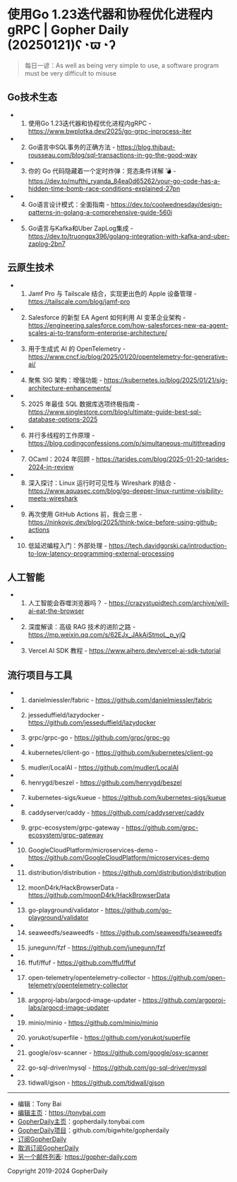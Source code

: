 # 使用Go 1.23迭代器和协程优化进程内gRPC | Gopher Daily (20250121)ʕ◔ϖ◔ʔ

>每日一谚：As well as being very simple to use, a software program must be very difficult to misuse

## Go技术生态


- 1. 使用Go 1.23迭代器和协程优化进程内gRPC - https://www.bwplotka.dev/2025/go-grpc-inprocess-iter

- 2. Go语言中SQL事务的正确方法 - https://blog.thibaut-rousseau.com/blog/sql-transactions-in-go-the-good-way

- 3. 你的 Go 代码隐藏着一个定时炸弹：竞态条件详解 💣 - https://dev.to/mufthi_ryanda_84ea0d65262/your-go-code-has-a-hidden-time-bomb-race-conditions-explained-27pn

- 4. Go语言设计模式：全面指南 - https://dev.to/coolwednesday/design-patterns-in-golang-a-comprehensive-guide-560i

- 5. Go语言与Kafka和Uber ZapLog集成 - https://dev.to/truongpx396/golang-integration-with-kafka-and-uber-zaplog-2bn7


## 云原生技术


- 1. Jamf Pro 与 Tailscale 结合，实现更出色的 Apple 设备管理 - https://tailscale.com/blog/jamf-pro

- 2. Salesforce 的新型 EA Agent 如何利用 AI 变革企业架构 - https://engineering.salesforce.com/how-salesforces-new-ea-agent-scales-ai-to-transform-enterprise-architecture/

- 3. 用于生成式 AI 的 OpenTelemetry - https://www.cncf.io/blog/2025/01/20/opentelemetry-for-generative-ai/

- 4. 聚焦 SIG 架构：增强功能 - https://kubernetes.io/blog/2025/01/21/sig-architecture-enhancements/

- 5. 2025 年最佳 SQL 数据库选项终极指南 - https://www.singlestore.com/blog/ultimate-guide-best-sql-database-options-2025

- 6. 并行多线程的工作原理 - https://blog.codingconfessions.com/p/simultaneous-multithreading

- 7. OCaml：2024 年回顾 - https://tarides.com/blog/2025-01-20-tarides-2024-in-review

- 8. 深入探讨：Linux 运行时可见性与 Wireshark 的结合 - https://www.aquasec.com/blog/go-deeper-linux-runtime-visibility-meets-wireshark

- 9. 再次使用 GitHub Actions 前，我会三思 - https://ninkovic.dev/blog/2025/think-twice-before-using-github-actions

- 10. 低延迟编程入门：外部处理 - https://tech.davidgorski.ca/introduction-to-low-latency-programming-external-processing


## 人工智能


- 1. 人工智能会吞噬浏览器吗？ - https://crazystupidtech.com/archive/will-ai-eat-the-browser

- 2. 深度解读：高级 RAG 技术的进阶之路 - https://mp.weixin.qq.com/s/62EJx_JAkAiStmoL_p_yjQ

- 3. Vercel AI SDK 教程 - https://www.aihero.dev/vercel-ai-sdk-tutorial


## 流行项目与工具


- 1. danielmiessler/fabric - https://github.com/danielmiessler/fabric

- 2. jesseduffield/lazydocker - https://github.com/jesseduffield/lazydocker

- 3. grpc/grpc-go - https://github.com/grpc/grpc-go

- 4. kubernetes/client-go - https://github.com/kubernetes/client-go

- 5. mudler/LocalAI - https://github.com/mudler/LocalAI

- 6. henrygd/beszel - https://github.com/henrygd/beszel

- 7. kubernetes-sigs/kueue - https://github.com/kubernetes-sigs/kueue

- 8. caddyserver/caddy - https://github.com/caddyserver/caddy

- 9. grpc-ecosystem/grpc-gateway - https://github.com/grpc-ecosystem/grpc-gateway

- 10. GoogleCloudPlatform/microservices-demo - https://github.com/GoogleCloudPlatform/microservices-demo

- 11. distribution/distribution - https://github.com/distribution/distribution

- 12. moonD4rk/HackBrowserData - https://github.com/moonD4rk/HackBrowserData

- 13. go-playground/validator - https://github.com/go-playground/validator

- 14. seaweedfs/seaweedfs - https://github.com/seaweedfs/seaweedfs

- 15. junegunn/fzf - https://github.com/junegunn/fzf

- 16. ffuf/ffuf - https://github.com/ffuf/ffuf

- 17. open-telemetry/opentelemetry-collector - https://github.com/open-telemetry/opentelemetry-collector

- 18. argoproj-labs/argocd-image-updater - https://github.com/argoproj-labs/argocd-image-updater

- 19. minio/minio - https://github.com/minio/minio

- 20. yorukot/superfile - https://github.com/yorukot/superfile

- 21. google/osv-scanner - https://github.com/google/osv-scanner

- 22. go-sql-driver/mysql - https://github.com/go-sql-driver/mysql

- 23. tidwall/gjson - https://github.com/tidwall/gjson


----

- 编辑：Tony Bai
- [编辑主页](https://tonybai.com)：https://tonybai.com
- [GopherDaily主页](https://gopherdaily.tonybai.com)：gopherdaily.tonybai.com
- [GopherDaily项目](https://github.com/bigwhite/gopherdaily)：github.com/bigwhite/gopherdaily
- [订阅GopherDaily](https://gopherdaily.tonybai.com/subscribe)
- [取消订阅GopherDaily](https://gopherdaily.tonybai.com/unsubscribe)
- [另一个邮件列表](https://gopher-daily.com): https://gopher-daily.com

Copyright 2019-2024 GopherDaily

